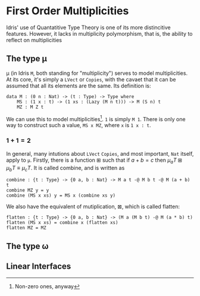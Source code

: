# First Order Multiplicities 

Idris' use of Quantatitive Type Theory is one of its more distincitive features.
However, it lacks in multiplicity polymorphism, that is, the ability to reflect on multiplicities 

## The type μ

μ (in Idris `M`, both standing for "multiplicity") serves to model multiplicities. 
At its core, it's simply a `LVect` or `Copies`, with the cavaet that it can be assumed that all its elements are the same. 
Its definition is:

```idris2
data M : (0 n : Nat) -> (t : Type) -> Type where
    MS : (1 x : t) -> (1 xs : (Lazy (M n t))) -> M (S n) t
    MZ : M Z t
```


We can use this to model multiplicities[^1]. `1` is simply `M 1`. There is only one way to construct such a value, `MS x MZ`, where `x` is `1 x : t`.

### $1 + 1 = 2$

In general, many intutions about `LVect` `Copies`, and most important, `Nat` itself, apply to `μ`. 
Firstly, there is a function $\boxplus$ such that if $a + b = c$ then $μ_a T \boxplus μ_b T \equiv μ_c T$.
It is called combine, and is written as 

```idris2
combine : {t : Type} -> {0 a, b : Nat} -> M a t -@ M b t -@ M (a + b) t
combine MZ y = y
combine (MS x xs) y = MS x (combine xs y)
```

We also have the equivalent of mutiplication, $\boxtimes$, which is called flatten:

```idris2
flatten : {t : Type} -> {0 a, b : Nat} -> (M a (M b t) -@ M (a * b) t)
flatten (MS x xs) = combine x (flatten xs)
flatten MZ = MZ
```

## The type ω

## Linear Interfaces

[^1]: Non-zero ones, anyway
